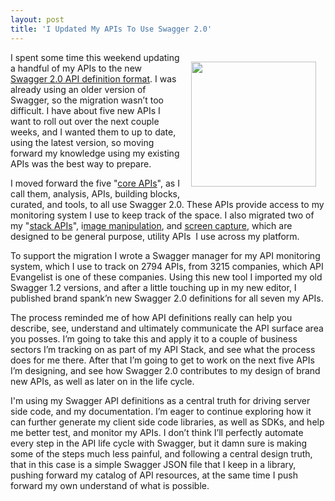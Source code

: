 ```yaml
---
layout: post
title: 'I Updated My APIs To Use Swagger 2.0'
---
```

<p><a href="http://swagger.io/"><img style="padding: 15px;" src="https://s3.amazonaws.com/kinlane-productions/api-evangelist/swagger/swaggerLogo360.png" alt="" width="200" align="right" /></a></p>
<p>I spent some time this weekend updating a handful of my APIs to the new <a href="http://swagger.io/">Swagger 2.0 API definition format</a>. I was already using an older version of Swagger, so the migration wasn&rsquo;t too difficult. I have about five new APIs I want to roll out over the next couple weeks, and I wanted them to up to date, using the latest version, so moving forward my knowledge using my existing APIs was the best way to prepare.</p>
<p>I moved forward the five "<a href="http://developer.apievangelist.com/core-apis.html">core APIs</a>", as I call them, analysis, APIs, building blocks, curated, and tools, to all use Swagger 2.0. These APIs provide access to my monitoring system I use to keep track of the space. I also migrated two of my "<a href="http://developer.apievangelist.com/stack-apis.html">stack APIs</a>", i<a href="http://image.manipulation.apievangelist.com/">mage manipulation</a>, and <a href="http://screen-capture.apievangelist.com/">screen capture</a>, which are designed to be general purpose, utility APIs &nbsp;I use across my platform.</p>
<p>To support the migration I wrote a Swagger manager for my API monitoring system, which I use to track on 2794 APIs, from 3215 companies, which API Evangelist is one of these companies. Using this new tool I imported my old Swagger 1.2 versions, and after a little touching up in my new editor, I published brand spank&rsquo;n new Swagger 2.0 definitions for all seven my APIs.</p>
<p>The process reminded me of how API definitions really can help you describe, see, understand and ultimately communicate the API surface area you posses. I&rsquo;m going to take this and apply it to a couple of business sectors I&rsquo;m tracking on as part of my API Stack, and see what the process does for me there. After that I&rsquo;m going to get to work on the next five APIs I&rsquo;m designing, and see how Swagger 2.0 contributes to my design of brand new APIs, as well as later on in the life cycle.</p>
<p>I'm using my Swagger API definitions as a central truth for driving server side code, and my documentation. I&rsquo;m eager to continue exploring how it can further generate my client side code libraries, as well as SDKs, and help me better test, and monitor my APIs. I don&rsquo;t think I&rsquo;ll perfectly automate every step in the API life cycle with Swagger, but it damn sure is making some of the steps much less painful, and following a central design truth, that in this case is a simple Swagger JSON file that I keep in a library, pushing forward my catalog of API resources, at the same time I push forward my own understand of what is possible.</p>